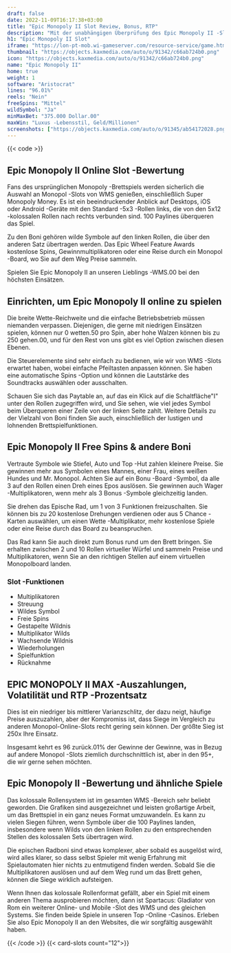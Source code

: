 ```yaml
---
draft: false
date: 2022-11-09T16:17:38+03:00
title: "Epic Monopoly II Slot Review, Bonus, RTP"
description: "Mit der unabhängigen Überprüfung des Epic Monopoly II -Slot von WMS können Sie kostenlos oder echtes Geld spielen und hier einen Bonus erhalten!"
h1: "Epic Monopoly II Slot"
iframe: "https://lon-pt-mob.wi-gameserver.com/resource-service/game.html?game=epicmonopoly2&partnercode=mockpartner&realmoney=false&demo=true&gaffing=true"
thumbnail: "https://objects.kaxmedia.com/auto/o/91342/c66ab724b0.png"
icon: "https://objects.kaxmedia.com/auto/o/91342/c66ab724b0.png"
name: "Epic Monopoly II"
home: true
weight: 1
software: "Aristocrat"
lines: "96.01%"
reels: "Nein"
freeSpins: "Mittel"
wildSymbol: "Ja"
minMaxBet: "375.000 Dollar.00"
maxWin: "Luxus -Lebensstil, Geld/Millionen"
screenshots: ["https://objects.kaxmedia.com/auto/o/91345/ab54172028.png"]
---
```


{{< code >}}<h2>Epic Monopoly II Online Slot -Bewertung</h2><p>Fans des ursprünglichen Monopoly -Brettspiels werden sicherlich die Auswahl an Monopol -Slots von WMS genießen, einschließlich Super Monopoly Money. Es ist ein beeindruckender Anblick auf Desktops, iOS oder Android -Geräte mit den Standard -5x3 -Rollen links, die von den 5x12 -kolossalen Rollen nach rechts verbunden sind. 100 Paylines überqueren das Spiel.</p><p>Zu den Boni gehören wilde Symbole auf den linken Rollen, die über den anderen Satz übertragen werden. Das Epic Wheel Feature Awards kostenlose Spins, Gewinnmultiplikatoren oder eine Reise durch ein Monopol -Board, wo Sie auf dem Weg Preise sammeln.</p><p>Spielen Sie Epic Monopoly II an unseren Lieblings -WMS.00 bei den höchsten Einsätzen.</p><h2>Einrichten, um Epic Monopoly II online zu spielen</h2><p>Die breite Wette-Reichweite und die einfache Betriebsbetrieb müssen niemanden verpassen. Diejenigen, die gerne mit niedrigen Einsätzen spielen, können nur 0 wetten.50 pro Spin, aber hohe Walzen können bis zu 250 gehen.00, und für den Rest von uns gibt es viel Option zwischen diesen Ebenen.</p><p>Die Steuerelemente sind sehr einfach zu bedienen, wie wir von WMS -Slots erwartet haben, wobei einfache Pfeiltasten anpassen können. Sie haben eine automatische Spins -Option und können die Lautstärke des Soundtracks auswählen oder ausschalten.</p><p>Schauen Sie sich das Paytable an, auf das ein Klick auf die Schaltfläche"I" unter den Rollen zugegriffen wird, und Sie sehen, wie viel jedes Symbol beim Überqueren einer Zeile von der linken Seite zahlt. Weitere Details zu der Vielzahl von Boni finden Sie auch, einschließlich der lustigen und lohnenden Brettspielfunktionen.</p><h2>Epic Monopoly II Free Spins & andere Boni</h2><p>Vertraute Symbole wie Stiefel, Auto und Top -Hut zahlen kleinere Preise. Sie gewinnen mehr aus Symbolen eines Mannes, einer Frau, eines weißen Hundes und Mr. Monopol. Achten Sie auf ein Bonu -Board -Symbol, da alle 3 auf den Rollen einen Dreh eines Epos auslösen. Sie gewinnen auch Wager -Multiplikatoren, wenn mehr als 3 Bonus -Symbole gleichzeitig landen.</p><p>Sie drehen das Epische Rad, um 1 von 3 Funktionen freizuschalten. Sie können bis zu 20 kostenlose Drehungen verdienen oder aus 5 Chance -Karten auswählen, um einen Wette -Multiplikator, mehr kostenlose Spiele oder eine Reise durch das Board zu beanspruchen.</p><p>Das Rad kann Sie auch direkt zum Bonus rund um den Brett bringen. Sie erhalten zwischen 2 und 10 Rollen virtueller Würfel und sammeln Preise und Multiplikatoren, wenn Sie an den richtigen Stellen auf einem virtuellen Monopolboard landen.</p><h3>
Slot -Funktionen</h3><ul>
<li></span>
Multiplikatoren</li>
<li></span>
Streuung</li>
<li></span>
Wildes Symbol</li>
<li></span>
Freie Spins</li>
<li></span>
Gestapelte Wildnis</li>
<li></span>
Multiplikator Wilds</li>
<li></span>
Wachsende Wildnis</li>
<li></span>
Wiederholungen</li>
<li></span>
Spielfunktion</li>
<li></span>
Rücknahme</li></ul><h2>EPIC MONOPOLY II MAX -Auszahlungen, Volatilität und RTP -Prozentsatz</h2><p>Dies ist ein niedriger bis mittlerer Varianzschlitz, der dazu neigt, häufige Preise auszuzahlen, aber der Kompromiss ist, dass Siege im Vergleich zu anderen Monopol-Online-Slots recht gering sein können. Der größte Sieg ist 250x Ihre Einsatz.</p><p>Insgesamt kehrt es 96 zurück.01% der Gewinne der Gewinne, was in Bezug auf andere Monopol -Slots ziemlich durchschnittlich ist, aber in den 95+, die wir gerne sehen möchten.</p><h2>Epic Monopoly II -Bewertung und ähnliche Spiele</h2><p>Das kolossale Rollensystem ist im gesamten WMS -Bereich sehr beliebt geworden. Die Grafiken sind ausgezeichnet und leisten großartige Arbeit, um das Brettspiel in ein ganz neues Format umzuwandeln. Es kann zu vielen Siegen führen, wenn Symbole über die 100 Paylines landen, insbesondere wenn Wilds von den linken Rollen zu den entsprechenden Stellen des kolossalen Sets übertragen wird.</p><p>Die epischen Radboni sind etwas komplexer, aber sobald es ausgelöst wird, wird alles klarer, so dass selbst Spieler mit wenig Erfahrung mit Spielautomaten hier nichts zu entmutigend finden werden. Sobald Sie die Multiplikatoren auslösen und auf dem Weg rund um das Brett gehen, können die Siege wirklich aufsteigen.</p><p>Wenn Ihnen das kolossale Rollenformat gefällt, aber ein Spiel mit einem anderen Thema ausprobieren möchten, dann ist Spartacus: Gladiator von Rom ein weiterer Online- und Mobile -Slot des WMS und des gleichen Systems. Sie finden beide Spiele in unseren Top -Online -Casinos. Erleben Sie also Epic Monopoly II an den Websites, die wir sorgfältig ausgewählt haben.</p>{{< /code >}}
{{< card-slots count="12">}}